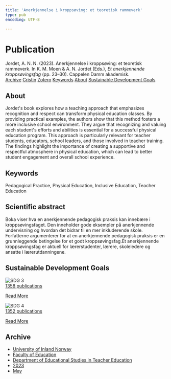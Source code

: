 ```yaml
---
title: 'Anerkjennelse i kroppsøving: et teoretisk rammeverk'
type: pub
encoding: UTF-8

---
```

<h1>Publication</h1>
<article id="csl-bib-container-HMEEL7CC" class="csl-bib-container">
  <div class="csl-bib-body"> <div class="csl-entry">Jordet, A. N. N. (2023). Anerkjennelse i kroppsøving: et teoretisk rammeverk. In K. M. Moen &#38; A. N. Jordet (Eds.), <i>Et anerkjennende kroppsøvingsfag</i> (pp. 23–30). Cappelen Damm akademisk.</div> </div>
  <div class="csl-bib-buttons">
    <a href="#taxonomy-article-HMEEL7CC" alt="archive" class="csl-bib-button">Archive</a>
    <a href="https://app.cristin.no/results/show.jsf?id=2144903" alt="Cristin" class="csl-bib-button">Cristin</a>
    <a href="http://zotero.org/groups/5881554/items/HMEEL7CC" alt="Zotero" class="csl-bib-button">Zotero</a>
    <a href="#keywords-article-HMEEL7CC" alt="keywords" class="csl-bib-button">Keywords</a>
    <a href="#about-article-HMEEL7CC" alt="about_pub" class="csl-bib-button">About</a>
    <a href="#sdg-article-HMEEL7CC" alt="sdg" class="csl-bib-button">Sustainable Development Goals</a>
  </div>
  <div id="csl-bib-meta-container-HMEEL7CC"></div>
</article>
<div id="csl-bib-meta-HMEEL7CC" class="csl-bib-meta">
  <article id="about-article-HMEEL7CC" class="about_pub-article">
    <h1>About</h1>
    Jordet's book explores how a teaching approach that emphasizes recognition and respect can transform physical education classes. By providing practical examples, the authors show that this method fosters a more inclusive school environment. They argue that recognizing and valuing each student's efforts and abilities is essential for a successful physical education program. This approach is particularly relevant for teacher students, educators, school leaders, and those involved in teacher training. The findings highlight the importance of creating a supportive and respectful atmosphere in physical education, which can lead to better student engagement and overall school experience.
  </article>
  <article id="keywords-article-HMEEL7CC" class="keywords-article">
    <h1>Keywords</h1>
    Pedagogical Practice, Physical Education, Inclusive Education, Teacher Education
  </article>
  <article id="abstract-article-HMEEL7CC" class="abstract-article">
    <h1>Scientific abstract</h1>
    Boka viser hva en anerkjennende pedagogisk praksis kan innebære i kroppsøvingsfaget. Den inneholder gode eksempler på anerkjennende undervisning og hvordan det bidrar til en mer inkluderende skole. Forfatterne argumenterer for at en anerkjennende pedagogisk praksis er en grunnleggende betingelse for et godt kroppsøvingsfag.Et anerkjennende kroppsøvingsfag er aktuell for lærerstudenter, lærere, skoleledere og ansatte i lærerutdanningene.
  </article>
  <article id="sdg-article-HMEEL7CC" class="sdg-article">
    <h1>Sustainable Development Goals</h1>
    <div class="sdg-container"><div id="sdg3" class="sdg">
        <img src="{{< params subfolder >}}images/sdg/sdg03_en.png" class="image" alt="SDG 3">
        <div class="sdg-overlay">
          <a href="/en/archive/?key=?sdg=3#archive" class="sdg-publication-count"><span>1358</span> publications</a>
          <p><a href="https://sdgs.un.org/goals/goal3" class="sdg-read-more">Read More</a></p>
        </div>
      </div> <div id="sdg4" class="sdg">
        <img src="{{< params subfolder >}}images/sdg/sdg04_en.png" class="image" alt="SDG 4">
        <div class="sdg-overlay">
          <a href="/en/archive/?key=?sdg=4#archive" class="sdg-publication-count"><span>1352</span> publications</a>
          <p><a href="https://sdgs.un.org/goals/goal4" class="sdg-read-more">Read More</a></p>
        </div>
      </div></div>
  </article>
  <article id="taxonomy-article-HMEEL7CC" class="taxonomy-article">
    <h1>Archive</h1>
    <ul>
      <li>
        <a href="/en/archive/?key=3DCRN523">University of Inland Norway</a>
      </li>
      <li>
        <a href="/en/archive/?key=WYNZA47F">Faculty of Education</a>
      </li>
      <li>
        <a href="/en/archive/?key=BKPR6TE7">Department of Educational Studies in Teacher Education</a>
      </li>
      <li>
        <a href="/en/archive/?key=TKXB7BTS">2023</a>
      </li>
      <li>
        <a href="/en/archive/?key=NCV4RS7L">May</a>
      </li>
    </ul>
  </article>
</div>
